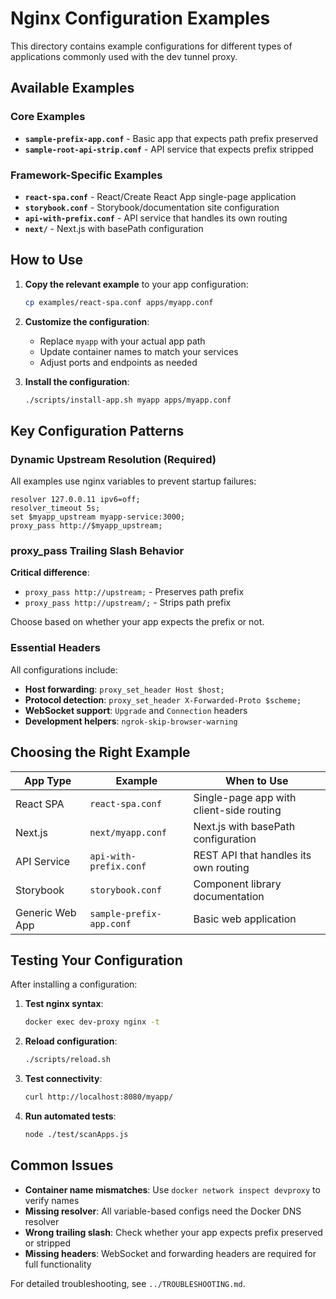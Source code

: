 # Nginx Configuration Examples

This directory contains example configurations for different types of applications commonly used with the dev tunnel proxy.

## Available Examples

### Core Examples
- **`sample-prefix-app.conf`** - Basic app that expects path prefix preserved
- **`sample-root-api-strip.conf`** - API service that expects prefix stripped

### Framework-Specific Examples  
- **`react-spa.conf`** - React/Create React App single-page application
- **`storybook.conf`** - Storybook/documentation site configuration
- **`api-with-prefix.conf`** - API service that handles its own routing
- **`next/`** - Next.js with basePath configuration

## How to Use

1. **Copy the relevant example** to your app configuration:
   ```bash
   cp examples/react-spa.conf apps/myapp.conf
   ```

2. **Customize the configuration**:
   - Replace `myapp` with your actual app path
   - Update container names to match your services
   - Adjust ports and endpoints as needed

3. **Install the configuration**:
   ```bash
   ./scripts/install-app.sh myapp apps/myapp.conf
   ```

## Key Configuration Patterns

### Dynamic Upstream Resolution (Required)
All examples use nginx variables to prevent startup failures:
```nginx
resolver 127.0.0.11 ipv6=off;
resolver_timeout 5s;
set $myapp_upstream myapp-service:3000;
proxy_pass http://$myapp_upstream;
```

### proxy_pass Trailing Slash Behavior
**Critical difference**:
- `proxy_pass http://upstream;` - Preserves path prefix
- `proxy_pass http://upstream/;` - Strips path prefix

Choose based on whether your app expects the prefix or not.

### Essential Headers
All configurations include:
- **Host forwarding**: `proxy_set_header Host $host;`
- **Protocol detection**: `proxy_set_header X-Forwarded-Proto $scheme;`  
- **WebSocket support**: `Upgrade` and `Connection` headers
- **Development helpers**: `ngrok-skip-browser-warning`

## Choosing the Right Example

| App Type | Example | When to Use |
|----------|---------|------------|
| React SPA | `react-spa.conf` | Single-page app with client-side routing |
| Next.js | `next/myapp.conf` | Next.js with basePath configuration |
| API Service | `api-with-prefix.conf` | REST API that handles its own routing |
| Storybook | `storybook.conf` | Component library documentation |
| Generic Web App | `sample-prefix-app.conf` | Basic web application |

## Testing Your Configuration

After installing a configuration:

1. **Test nginx syntax**:
   ```bash
   docker exec dev-proxy nginx -t
   ```

2. **Reload configuration**:
   ```bash
   ./scripts/reload.sh
   ```

3. **Test connectivity**:
   ```bash
   curl http://localhost:8080/myapp/
   ```

4. **Run automated tests**:
   ```bash
   node ./test/scanApps.js
   ```

## Common Issues

- **Container name mismatches**: Use `docker network inspect devproxy` to verify names
- **Missing resolver**: All variable-based configs need the Docker DNS resolver
- **Wrong trailing slash**: Check whether your app expects prefix preserved or stripped
- **Missing headers**: WebSocket and forwarding headers are required for full functionality

For detailed troubleshooting, see `../TROUBLESHOOTING.md`.
